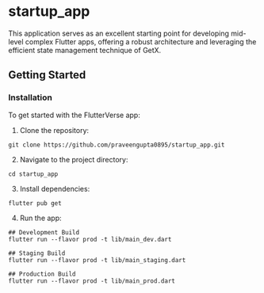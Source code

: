 # startup_app

This application serves as an excellent starting point for developing mid-level complex Flutter apps, offering a robust architecture and leveraging the efficient state management technique of GetX.

## Getting Started

### Installation

To get started with the FlutterVerse app:

1. Clone the repository:

```
git clone https://github.com/praveengupta0895/startup_app.git
```

2. Navigate to the project directory:

```
cd startup_app
```

3. Install dependencies:

```
flutter pub get
```

4. Run the app:

```
## Development Build
flutter run --flavor prod -t lib/main_dev.dart

## Staging Build
flutter run --flavor prod -t lib/main_staging.dart

## Production Build
flutter run --flavor prod -t lib/main_prod.dart

```


